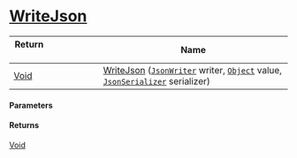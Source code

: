 # [WriteJson](./FeatureDescriptorTJsonConverter--WriteJson.md)



| Return&nbsp; &nbsp; &nbsp; &nbsp; &nbsp; &nbsp; &nbsp; &nbsp; &nbsp; &nbsp; &nbsp; &nbsp; &nbsp; &nbsp; &nbsp; &nbsp; &nbsp; &nbsp; &nbsp; &nbsp; &nbsp; | Name | 
| --- | --- | 
| [Void](https://docs.microsoft.com/en-us/dotnet/api/System.Void) | [WriteJson](./FeatureDescriptorTJsonConverter--WriteJson.md) ([`JsonWriter`](./FeatureDescriptorTJsonConverter--WriteJson.md) writer, [`Object`](https://docs.microsoft.com/en-us/dotnet/api/System.Object) value, [`JsonSerializer`](./FeatureDescriptorTJsonConverter--WriteJson.md) serializer) | 


#### Parameters

#### Returns
[Void](https://docs.microsoft.com/en-us/dotnet/api/System.Void)<br>
